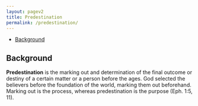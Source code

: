 ```yaml
---
layout: pagev2
title: Predestination
permalink: /predestination/
---
```

- [Background](#background)
  
## Background

**Predestination** is the marking out and determination of the final outcome or destiny of a certain matter or a person before the ages. God selected the believers before the foundation of the world, marking them out beforehand. Marking out is the process, whereas predestination is the purpose (Eph. 1:5, 11).